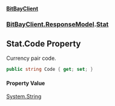 #### [BitBayClient](./index.md 'index')
### [BitBayClient.ResponseModel](./BitBayClient-ResponseModel.md 'BitBayClient.ResponseModel').[Stat](./BitBayClient-ResponseModel-Stat.md 'BitBayClient.ResponseModel.Stat')
## Stat.Code Property
Currency pair code.  
```csharp
public string Code { get; set; }
```
#### Property Value
[System.String](https://docs.microsoft.com/en-us/dotnet/api/System.String 'System.String')  
